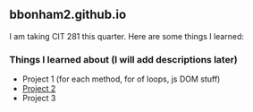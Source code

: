 ## bbonham2.github.io

I am taking CIT 281 this quarter. Here are some things I learned:

### Things I learned about (I will add descriptions later)

- Project 1 (for each method, for of loops, js DOM stuff)
- [Project 2](https://uo-cit.github.io/project-2-bbonham2/)
- Project 3
